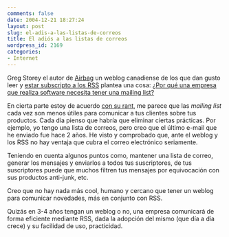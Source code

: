 ```yaml
---
comments: false
date: 2004-12-21 18:27:24
layout: post
slug: el-adis-a-las-listas-de-correos
title: El adiós a las listas de correos
wordpress_id: 2169
categories:
- Internet
---
```


Greg Storey el autor de [Airbag](http://www.airbagindustries.com) un weblog canadiense de los que dan gusto leer y [estar subscripto a los RSS](http://www.minid.net/archivos/categorias/experimentos/volviendote_adicto_a_los_rss_en_5_pasos.php) plantea una cosa: [¿Por qué una empresa que realiza software necesita tener una mailing list?](http://www.airbagindustries.com/archives/006750.php)





En cierta parte estoy de acuerdo [con su rant](http://www.airbagindustries.com/archives/006750.php), me parece que las _mailing list_ cada vez son menos útiles para comunicar a tus clientes sobre tus productos. Cada día pienso que habría que eliminar ciertas prácticas. Por ejemplo, yo tengo una lista de correos, pero creo que el último e-mail que he enviado fue hace 2 años. He visto y comprobado que, ante el weblog y los RSS no hay ventaja que cubra el correo electrónico seriamente.





Teniendo en cuenta algunos puntos como, mantener una lista de correo, generar los mensajes y enviarlos a todos tus suscriptores, de tus suscriptores puede que muchos filtren tus mensajes por equivocación con sus productos anti-junk, etc.





Creo que no hay nada más cool, humano y cercano que tener un weblog para comunicar novedades, más en conjunto con RSS.





Quizás en 3-4 años tengan un weblog o no, una empresa comunicará de forma eficiente mediante RSS, dada la adopción del mismo (que día a día crece) y su facilidad de uso, practicidad.




 
